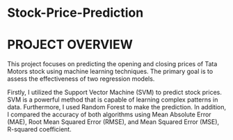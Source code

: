 # Stock-Price-Prediction

# PROJECT OVERVIEW
This project focuses on predicting the opening and closing prices of Tata Motors stock using machine learning techniques. The primary goal is to assess the effectiveness of two regression models.

 Firstly, I utilized the Support Vector Machine (SVM) to predict stock prices. SVM is a powerful method that is capable of learning complex patterns in data. Furthermore, I used Random Forest to make the prediction. 
In addition, I compared the accuracy of both algorithms using Mean Absolute Error (MAE), Root Mean Squared Error (RMSE), and Mean Squared Error (MSE), R-squared coefficient.
